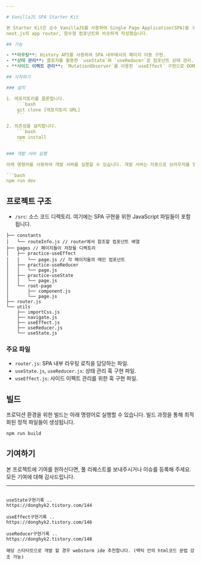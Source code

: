 ```yaml
---

# VanillaJS SPA Starter Kit

본 Starter Kit은 순수 VanillaJS를 사용하여 Single Page Application(SPA)을 구축하기 위한 기본 템플릿입니다. 이 프로젝트는 라우팅, 상태 관리 그리고 `MutationObserver` API를 이용한 `useEffect` 구현 등을 포함하고 있습니다.
next.js의 app router, 함수형 컴포넌트와 비슷하게 작성했습니다.

## 기능

- **라우팅**: History API를 사용하여 SPA 내부에서의 페이지 이동 구현.
- **상태 관리**: 클로저를 활용한 `useState`와 `useReducer`로 컴포넌트 상태 관리.
- **사이드 이펙트 관리**: `MutationObserver`를 이용한 `useEffect` 구현으로 DOM 변경 감지 및 처리.

## 시작하기

### 설치

1. 레포지토리를 클론합니다.
    ```bash
    git clone [레포지토리 URL]
    ```

2. 의존성을 설치합니다.
    ```bash
    npm install
    ```

### 개발 서버 실행

아래 명령어를 사용하여 개발 서버를 실행할 수 있습니다. 개발 서버는 자동으로 브라우저를 열고 애플리케이션을 불러옵니다.

```bash
npm run dev
```

## 프로젝트 구조

- `/src`: 소스 코드 디렉토리. 여기에는 SPA 구현을 위한 JavaScript 파일들이 포함됩니다.

```
├── constants
│   └── routeInfo.js // router에서 참조할 컴포넌트 배열
├── pages // 페이지들이 저장될 디렉토리
│   ├── practice-useEffect
│   │   └── page.js // 각 페이지들의 메인 컴포넌트
│   ├── practice-useReducer
│   │   └── page.js
│   ├── practice-useState
│   │   └── page.js
│   └── root-page
│       ├── component.js
│       └── page.js
├── router.js
└── utils
    ├── importCss.js
    ├── navigate.js
    ├── useEffect.js
    ├── useReducer.js
    └── useState.js
 ``` 

### 주요 파일

- `router.js`: SPA 내부 라우팅 로직을 담당하는 파일.
- `useState.js`, `useReducer.js`: 상태 관리 훅 구현 파일.
- `useEffect.js`: 사이드 이펙트 관리를 위한 훅 구현 파일.

## 빌드

프로덕션 환경을 위한 빌드는 아래 명령어로 실행할 수 있습니다. 빌드 과정을 통해 최적화된 정적 파일들이 생성됩니다.

```bash
npm run build
```

## 기여하기

본 프로젝트에 기여를 원하신다면, 풀 리퀘스트를 보내주시거나 이슈를 등록해 주세요. 모든 기여에 대해 감사드립니다.

---
```

useState구현기록 ..
https://donghyk2.tistory.com/144

useEffect구현기록 ..
https://donghyk2.tistory.com/146

useReducer구현기록 ..
https://donghyk2.tistory.com/148

해당 스타터킷으로 개발 할 경우 webstorm ide 추천합니다. (백틱 안의 html코드 문법 강조 가능)
